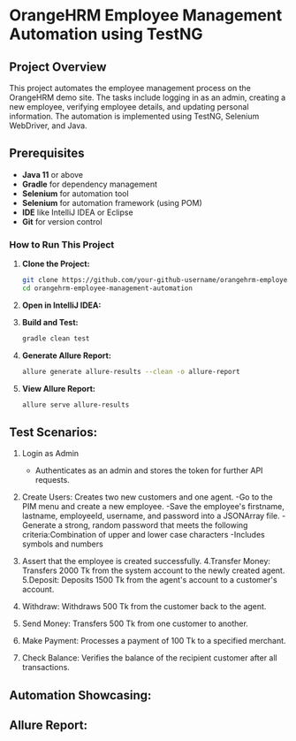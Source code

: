 # OrangeHRM Employee Management Automation using TestNG

## Project Overview
This project automates the employee management process on the OrangeHRM demo site. The tasks include logging in as an admin, creating a new employee, verifying employee details, and updating personal information. The automation is implemented using TestNG, Selenium WebDriver, and Java.

## Prerequisites
- **Java 11** or above
- **Gradle** for dependency management
- **Selenium** for automation tool
- **Selenium** for automation framework (using POM)
- **IDE** like IntelliJ IDEA or Eclipse
- **Git** for version control

### How to Run This Project

1. **Clone the Project:**
   ```bash
   git clone https://github.com/your-github-username/orangehrm-employee-management-automation.git
   cd orangehrm-employee-management-automation
2. **Open in IntelliJ IDEA:**
   
3. **Build and Test:**   
   ```bash
   gradle clean test

4. **Generate Allure Report:**
   ```bash
   allure generate allure-results --clean -o allure-report

5. **View Allure Report:**
   ```bash
   allure serve allure-results

## Test Scenarios:
1. Login as Admin
   -  Authenticates as an admin and stores the token for further API requests.
   
2. Create Users: Creates two new customers and one agent.
   -Go to the PIM menu and create a new employee.
   -Save the employee's firstname, lastname, employeeId, username, and password into a JSONArray file.
   -Generate a strong, random password that meets the following criteria:Combination of upper and lower case characters
   -Includes symbols and numbers
3. Assert that the employee is created successfully.
4.Transfer Money: Transfers 2000 Tk from the system account to the newly created agent.
5.Deposit: Deposits 1500 Tk from the agent's account to a customer's account.
6. Withdraw: Withdraws 500 Tk from the customer back to the agent.
7. Send Money: Transfers 500 Tk from one customer to another.
8. Make Payment: Processes a payment of 100 Tk to a specified merchant.
9. Check Balance: Verifies the balance of the recipient customer after all transactions.
   
## Automation Showcasing:

## Allure Report:

